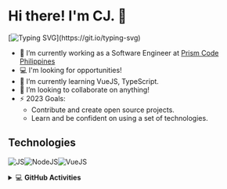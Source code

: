 # Hi there! I'm CJ. 👋 

[![Typing SVG](https://readme-typing-svg.herokuapp.com?lines=A+Software+Engineer;Based+in+Philippines;Nice+to+meet+you!)](https://git.io/typing-svg)

- 🔭 I’m currently working as a Software Engineer at [Prism Code Philippines](https://prismcode.tech/)
- 💻 I'm looking for opportunities!
- 🌱 I’m currently learning VueJS, TypeScript.
- 👯 I’m looking to collaborate on anything!
- ⚡ 2023 Goals:
  - Contribute and create open source projects.
  - Learn and be confident on using a set of technologies.

## Technologies

![JS](https://img.icons8.com/color/48/000000/javascript.png)![NodeJS](https://img.icons8.com/color/48/000000/nodejs.png)![VueJS](https://img.icons8.com/color/48/vue-js.png)

<details>
    <summary>&#128187 <b>GitHub Activities</b></summary><br/>
  
[![CJ's GitHub stats](https://github-readme-stats.vercel.app/api?username=cjcanlas01)](https://github.com/anuraghazra/github-readme-stats)
  
</detail>

<!--
**cjcanlas01/cjcanlas01** is a ✨ _special_ ✨ repository because its `README.md` (this file) appears on your GitHub profile.

Here are some ideas to get you started:

- 🔭 I’m currently working on ...
- 🌱 I’m currently learning ...
- 👯 I’m looking to collaborate on ...
- 🤔 I’m looking for help with ...
- 💬 Ask me about ...
- 📫 How to reach me: ...
- 😄 Pronouns: ...
- ⚡ Fun fact: ...
-->
